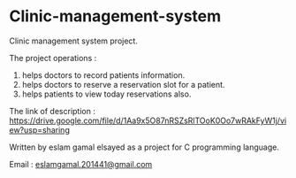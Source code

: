 # Clinic-management-system
Clinic management system project.

The project operations :
1. helps doctors to record patients information.
2. helps doctors to reserve a reservation slot for a patient.
3. helps patients to view today reservations also.

The link of description : https://drive.google.com/file/d/1Aa9x5O87nRSZsRlTOoK0Oo7wRAkFyW1j/view?usp=sharing

Written by eslam gamal elsayed as a project for C programming language.

Email : eslamgamal.201441@gmail.com



